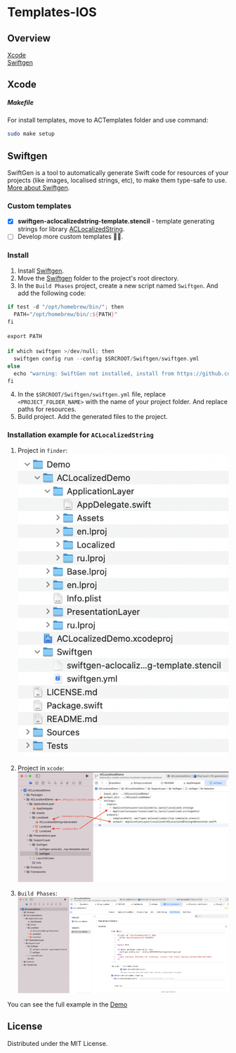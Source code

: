 # Templates-IOS

## Overview
[Xcode](#Xcode)\
[Swiftgen](#Swiftgen)

## Xcode

##### Makefile
For install templates, move to  ACTemplates folder and use command: 
```sh
sudo make setup
```

## Swiftgen

SwiftGen is a tool to automatically generate Swift code for resources of your projects (like images, localised strings, etc), to make them type-safe to use. [More about Swiftgen](https://github.com/SwiftGen/SwiftGen).

### Custom templates

- [x] **swiftgen-aclocalizedstring-template.stencil** - template generating strings for library [ACLocalizedString](https://github.com/AppCraftTeam/appcraft-localized-ios).
- [ ] Develop more custom templates 👨‍💻.

### Install
1. Install [Swiftgen](https://github.com/SwiftGen/SwiftGen#installation).
2. Move the [Swiftgen](/Swiftgen) folder to the project's root directory.
3. In the `Build Phases` project, create a new script named `Swiftgen`. And add the following code:

```swift
if test -d "/opt/homebrew/bin/"; then
  PATH="/opt/homebrew/bin/:${PATH}"
fi

export PATH

if which swiftgen >/dev/null; then
  swiftgen config run --config $SRCROOT/Swiftgen/swiftgen.yml
else
  echo "warning: SwiftGen not installed, install from https://github.com/SwiftGen/SwiftGen"
fi
```
4. In the `$SRCROOT/Swiftgen/swiftgen.yml` file, replace `<PROJECT_FOLDER_NAME>` with the name of your project folder. And replace paths for resources.
5. Build project. Add the generated files to the project.

### Installation example for `ACLocalizedString`
1. Project in `finder`:
![](/Images/swiftgen_project_in_finder.png)

2. Project in `xcode`:
![](/Images/swiftgen_project_name_in_yml.png)

3. `Build Phases`:
![](/Images/swiftgen_build_phases.png)

You can see the full example in the [Demo]()

## License
Distributed under the MIT License.
